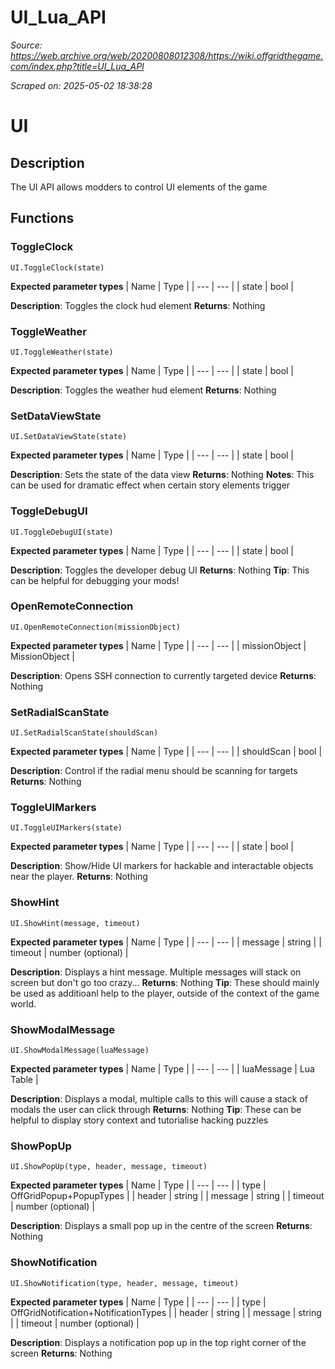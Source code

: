 # UI_Lua_API

*Source: https://web.archive.org/web/20200808012308/https://wiki.offgridthegame.com/index.php?title=UI_Lua_API*

*Scraped on: 2025-05-02 18:38:28*

# UI
## Description
The UI API allows modders to control UI elements of the game
## Functions
### ToggleClock
```
UI.ToggleClock(state)
```
**Expected parameter types**
| Name | Type |
| --- | --- |
| state | bool |

**Description**: Toggles the clock hud element
**Returns**: Nothing
### ToggleWeather
```
UI.ToggleWeather(state)
```
**Expected parameter types**
| Name | Type |
| --- | --- |
| state | bool |

**Description**: Toggles the weather hud element
**Returns**: Nothing
### SetDataViewState
```
UI.SetDataViewState(state)
```
**Expected parameter types**
| Name | Type |
| --- | --- |
| state | bool |

**Description**: Sets the state of the data view
**Returns**: Nothing
**Notes**: This can be used for dramatic effect when certain story elements trigger
### ToggleDebugUI
```
UI.ToggleDebugUI(state)
```
**Expected parameter types**
| Name | Type |
| --- | --- |
| state | bool |

**Description**: Toggles the developer debug UI
**Returns**: Nothing
**Tip**: This can be helpful for debugging your mods!
### OpenRemoteConnection
```
UI.OpenRemoteConnection(missionObject)
```
**Expected parameter types**
| Name | Type |
| --- | --- |
| missionObject | MissionObject |

**Description**: Opens SSH connection to currently targeted device
**Returns**: Nothing
### SetRadialScanState
```
UI.SetRadialScanState(shouldScan)
```
**Expected parameter types**
| Name | Type |
| --- | --- |
| shouldScan | bool |

**Description**: Control if the radial menu should be scanning for targets
**Returns**: Nothing
### ToggleUIMarkers
```
UI.ToggleUIMarkers(state)
```
**Expected parameter types**
| Name | Type |
| --- | --- |
| state | bool |

**Description**: Show/Hide UI markers for hackable and interactable objects near the player.
**Returns**: Nothing
### ShowHint
```
UI.ShowHint(message, timeout)
```
**Expected parameter types**
| Name | Type |
| --- | --- |
| message | string |
| timeout | number (optional) |

**Description**: Displays a hint message. Multiple messages will stack on screen but don't go too crazy...
**Returns**: Nothing
**Tip**: These should mainly be used as additioanl help to the player, outside of the context of the game world.
### ShowModalMessage
```
UI.ShowModalMessage(luaMessage)
```
**Expected parameter types**
| Name | Type |
| --- | --- |
| luaMessage | Lua Table |

**Description**: Displays a modal, multiple calls to this will cause a stack of modals the user can click through
**Returns**: Nothing
**Tip**: These can be helpful to display story context and tutorialise hacking puzzles
### ShowPopUp
```
UI.ShowPopUp(type, header, message, timeout)
```
**Expected parameter types**
| Name | Type |
| --- | --- |
| type | OffGridPopup+PopupTypes |
| header | string |
| message | string |
| timeout | number (optional) |

**Description**: Displays a small pop up in the centre of the screen
**Returns**: Nothing
### ShowNotification
```
UI.ShowNotification(type, header, message, timeout)
```
**Expected parameter types**
| Name | Type |
| --- | --- |
| type | OffGridNotification+NotificationTypes |
| header | string |
| message | string |
| timeout | number (optional) |

**Description**: Displays a notification pop up in the top right corner of the screen
**Returns**: Nothing
